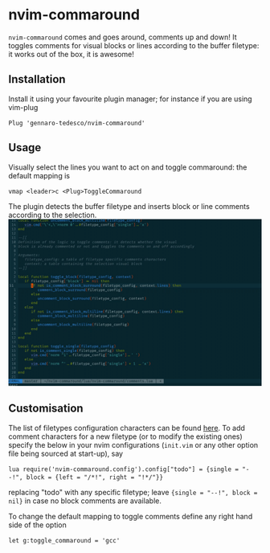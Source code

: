# nvim-commaround
`nvim-commaround` comes and goes around, comments up and down! It toggles comments for visual blocks or lines according to the buffer filetype: it works out of the box, it is awesome!

## Installation
Install it using your favourite plugin manager; for instance if you are using vim-plug
```
Plug 'gennaro-tedesco/nvim-commaround'
```

## Usage
Visually select the lines you want to act on and toggle commaround: the default mapping is
```
vmap <leader>c <Plug>ToggleCommaround
```
The plugin detects the buffer filetype and inserts block or line comments according to the selection.
![](demo.gif)


## Customisation
The list of filetypes configuration characters can be found [here](https://github.com/gennaro-tedesco/nvim-commaround/blob/master/lua/nvim-commaround/config.lua). To add comment characters for a new filetype (or to modify the existing ones) specify the below in your nvim configurations (`init.vim` or any other option file being sourced at start-up), say
```
lua require('nvim-commaround.config').config["todo"] = {single = "--!", block = {left = "/*!", right = "!*/"}}
```
replacing "todo" with any specific filetype; leave `{single = "--!", block = nil}` in case no block comments are available.

To change the default mapping to toggle comments define any right hand side of the option
```
let g:toggle_commaround = 'gcc'
```
